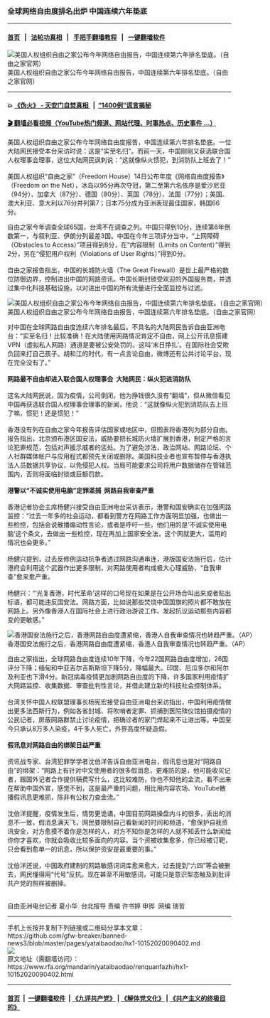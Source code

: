 ### 全球网络自由度排名出炉 中国连续六年垫底
------------------------

#### [首页](https://github.com/gfw-breaker/banned-news3/blob/master/README.md) &nbsp;&nbsp;|&nbsp;&nbsp; [法轮功真相](https://github.com/begood0513/basic/blob/master/README.md)  &nbsp;&nbsp;|&nbsp;&nbsp; [手把手翻墙教程](https://github.com/gfw-breaker/guides/wiki)  &nbsp;&nbsp;|&nbsp;&nbsp; [一键翻墙软件](https://github.com/gfw-breaker/nogfw/blob/master/README.md)  



<div id="headerimg">
 <img alt="美国人权组织自由之家公布今年网络自由报告，中国连续第六年排名垫底。（自由之家官网）" src="https://www.rfa.org/mandarin/yataibaodao/renquanfazhi/hx1-10152020090402.html/1.jpeg/@@images/7ecbf988-2942-48a2-a620-e5b031d66dca.jpeg" title="美国人权组织自由之家公布今年网络自由报告，中国连续第六年排名垫底。（自由之家官网）"/>
 <div id="headerimgcontents">
  <div id="headerimgcaption">
   <span>
    美国人权组织自由之家公布今年网络自由报告，中国连续第六年排名垫底。（自由之家官网）
   </span>
   <!-- zoomattribute -->
  </div>
  <!-- headerimgcaption -->
 </div>
 <!-- headerimagecontents -->
</div>

<hr/>


#### 💥 [《伪火》 - 天安门自焚真相 ](http://158.247.195.190:10000/videos/blog/weihuo.html)&nbsp; |&nbsp; [“1400例”谎言揭秘  ](http://158.247.195.190:10000/videos/blog/jiexi1400.html)

#### [ 🎬  翻墙必看视频（YouTube热门频道、网站代理、时事热点、历史事件 ...）](https://github.com/gfw-breaker/links/blob/master/banned.md)

<div id="storytext">
 <div>
  <div class="slot_header">
  </div>
 </div>
 <p>
 </p>
 <p>
  美国人权组织自由之家公布今年网络自由度报告，中国连续第六年排名垫底。一位大陆网民接受本台采访时说：这是“实至名归”。而前一天，中国刚刚又获选联合国人权理事会理事，这位大陆网民讽刺说：“这就像纵火惯犯，到消防队上班去了！”
  <br/>
  <br/>
  美国人权组织“自由之家”（Freedom House）14日公布年度《网络自由度报告》（Freedom on the Net），冰岛以95分再次夺冠，第二至第六名依序是爱沙尼亚（94分）、加拿大（87分）、德国（80分）、英国（78分）、法国（77分）；美国、澳大利亚、意大利以76分并列第7；日本75分成为亚洲表现最佳国家，韩国66分。
 </p>
 <p>
 </p>
 <p>
 </p>
 <p>
  自由之家今年调查全球65国，台湾不在调查之列。中国只得到10分，连续第6年倒数第一，与叙利亚、伊朗分列最差3国。中国在今年三项评分当中，“上网障碍（Obstacles to Access）”项目得到8分，在“内容限制（Limits on Content）”得到2分，另在“侵犯用户权利（Violations of User Rights）”得到0分。
  <br/>
  <br/>
  自由之家报告指出，中国的长城防火墙（The Great Firewall）是世上最严格的数位防御边界，控制进出中国的网路资讯。中国长期封锁受欢迎的外国服务商，并透过集中化科技基础设施，以对进出中国的所有流量进行全面监控与过滤。
 </p>
 <p>
 </p>
 <p>
  <div class="image-inline captioned" style="width:1280px;">
   <div style="width:1280px;">
    <img alt="美国人权组织自由之家公布今年网络自由报告，中国连续第六年排名垫底。（自由之家官网）" src="https://www.rfa.org/mandarin/yataibaodao/renquanfazhi/hx1-10152020090402.html/2.jpeg" title="美国人权组织自由之家公布今年网络自由报告，中国连续第六年排名垫底。（自由之家官网）"/>
   </div>
   <div class="image-caption">
    <span style="width:1280px;">
     美国人权组织自由之家公布今年网络自由报告，中国连续第六年排名垫底。（自由之家官网）
    </span>
    <span class="copyright">
    </span>
   </div>
  </div>
 </p>
 <p>
  对中国在全球网路自由度连续六年排名最后。不具名的大陆网民告诉自由亚洲电台：“实至名归！比较准确！在大陆使用网路情况肯定不自由，网上公开讯息搭建VPN（虚拟私人网路）通道是要被公安处罚的。这叫‘末日挣扎’。在国际社会受欺负回来打自己孩子。胡和江的时代，有一点言论自由，微博还有公共讨论平台，现在完全没有了。”
  <br/>
  <br/>
  <b>
   网路最不自由却进入联合国人权理事会  大陆网民：纵火犯进消防队
  </b>
  <br/>
  <br/>
  这名大陆网民说，因为疫情，公司倒闭，他为挣钱很久没有“翻墙”，但从微信看见中国再获选联合国人权理事会理事的新闻，他说：“这就像纵火犯到消防队去上班了嘛，惯犯！还是惯犯！”
  <br/>
  <br/>
  香港没有列在自由之家今年报告评估国家或地区中，但图表将香港列为部分自由。报告指出，北京颁布港区国安法，威胁要把长城防火墙扩展到香港，制定严格的言论犯罪规范，包括对声援示威者的惩处。为了避免涉法，政治网站、网路论坛、个人社群媒体帐户与应用程式都预先关闭或删除。美国科技业者也宣布暂停与香港执法人员数据共享协议，以免侵犯人权。当局可能要求公司将用户数据储存在管辖范围内，否则将面临封锁或巨额罚款。
  <br/>
  <br/>
  <b>
   港警以“不诚实使用电脑”定罪滥捕  网路自我审查严重
  </b>
  <br/>
  <br/>
  香港记者协会主席杨健兴接受自由亚洲电台采访表示，港警和国安确实在加强网路监控：“过去一年多的社会运动，都看到警方在网路工作方面明显加强，也做出一些检控，包括会说散播煽动性言论，或者是呼吁一些，他们用的是‘不诚实使用电脑’这个条文，去做出一些检控，现在再加上国家安全法，这个网就更大，滥用的情况也会更多。”
  <br/>
  <br/>
  杨健兴提到，过去反修例运动抗争者透过网路沟通串连，港版国安法施行后，估计港府会利用这个武器作出更多限制，对网路使用者构成极大心理威胁，“自我审查”愈来愈严重。
  <br/>
  <br/>
  杨健兴：“‘光复香港，时代革命’这样的口号现在如果是在公开场合叫出来或者贴出标语，都可能违反国安法。网路方面，比如说那些焚烧中国国旗的照片都不敢放在网路上。另外像香港人在国际社会上进行政治游说工作、发起抗议运动那些内容都变的更敏感。”
 </p>
 <p>
 </p>
 <p>
  <div class="image-inline captioned" style="width:1280px;">
   <div style="width:1280px;">
    <img alt="香港国安法施行之后，香港网路自由度遭紧缩，香港人自我审查情况也转趋严重。（AP）" src="https://www.rfa.org/mandarin/yataibaodao/renquanfazhi/hx1-10152020090402.html/3.jpeg" title="香港国安法施行之后，香港网路自由度遭紧缩，香港人自我审查情况也转趋严重。（AP）"/>
   </div>
   <div class="image-caption">
    <span style="width:1280px;">
     香港国安法施行之后，香港网路自由度遭紧缩，香港人自我审查情况也转趋严重。（AP）
    </span>
    <span class="copyright">
    </span>
   </div>
  </div>
 </p>
 <p>
  自由之家指出，全球网路自由度连续10年下降，今年22国网路自由度增加，26国评分下降；缅甸和中亚吉尔吉斯斯坦下降5分，降幅最大。印度、厄瓜多尔和阿尔及利亚也下滑4分。新冠病毒疫情更加剧网路自由度的下降，许多国家利用疫情扩大网路监控、收集数据、审查批判性言论，并借此建立新的科技社会控制体系。
  <br/>
  <br/>
  台湾关怀中国人权联盟理事长杨宪宏接受自由亚洲电台采访指出，中国利用疫情做出更多法西斯行为，例如各省封城、将吹哨者定罪、抓捕到医院殡仪馆拍摄疫情的公民记者，屏蔽网路群禁止讨论疫情，把确诊者的家门焊起来不让进出等。中国至今只承认8万多人染疫，4千多人死亡，外界高度怀疑造假。
  <br/>
  <br/>
  <b>
   假讯息对网路自由的绑架日益严重
  </b>
  <br/>
  <br/>
  资讯战专家、台湾犯罪学学者沈伯洋告诉自由亚洲电台，假讯息也是对“网路自由”的绑架：“网路上有针对中文使用者的很多假消息，更难防的是，他可能收买记者，跟国外记者合作提供稿费写什么，这比较难防，你也不知他的金流，看不出来在帮助中国外宣，感觉不到，这是最严重的问题，相比用内容农场、YouTube散播假讯息更难抓，除非有公权力查金流。”
  <br/>
  <br/>
  沈伯洋提醒，疫情发生后，情势更诡谲，中国目前网路操盘内斗的很多，丢出的消息不一致，假消息满天飞，网民要限制自己看新闻的时间和频道，“愈保护自我资讯安全，对方愈摸不着你是怎样的人，对方不知你是怎样的人就不知丢什么新闻给你你才喜欢，你就会吸收比较多面向的内容。当个资被收集愈多，你已经被订靶，只会看到愈单一的讯息，所以保护资安是最重要的事。”
  <br/>
  <br/>
  沈伯洋还说，中国政府建制的网路敏感词词库愈来愈大，过去提到“六四”等会被删去，网民懂得用“代号”反抗。现在甚至不用敏感词，可能只是意识型态触及到批评共产党的照样被删掉。
  <br/>
  <br/>
 </p>
 <p>
  自由亚洲电台记者 夏小华  台北报导 责编 许书婷 申铧  网编 瑞哲
 </p>
</div>

<hr/>
手机上长按并复制下列链接或二维码分享本文章：<br/>
https://github.com/gfw-breaker/banned-news3/blob/master/pages/yataibaodao/hx1-10152020090402.md <br/>
<a href='https://github.com/gfw-breaker/banned-news3/blob/master/pages/yataibaodao/hx1-10152020090402.md'><img src='https://github.com/gfw-breaker/banned-news3/blob/master/pages/yataibaodao/hx1-10152020090402.md.png'/></a> <br/>
原文地址（需翻墙访问）：https://www.rfa.org/mandarin/yataibaodao/renquanfazhi/hx1-10152020090402.html


------------------------
#### [首页](https://github.com/gfw-breaker/banned-news3/blob/master/README.md) &nbsp;|&nbsp; [一键翻墙软件](https://github.com/gfw-breaker/nogfw/blob/master/README.md) &nbsp;| [《九评共产党》](https://github.com/gfw-breaker/9ping.md/blob/master/README.md#九评之一评共产党是什么) | [《解体党文化》](https://github.com/gfw-breaker/jtdwh.md/blob/master/README.md) | [《共产主义的终极目的》](https://github.com/gfw-breaker/gczydzjmd.md/blob/master/README.md)


<img src='http://gfw-breaker.win/banned-news3/pages/yataibaodao/hx1-10152020090402.md' width='0px' height='0px'/>